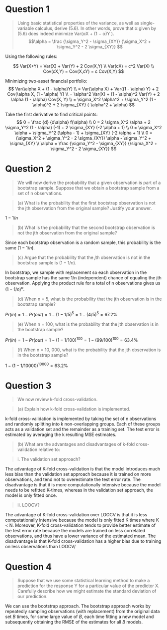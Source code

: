 # Question 1
> Using basic statistical properties of the variance, as well as single- variable calculus, derive (5.6). In other words, prove that α given by (5.6) does indeed minimize Var(αX + (1 − α)Y ).
$$\alpha = \frac {\sigma_Y^2 - \sigma_{XY}}
               {\sigma_X^2 + \sigma_Y^2 - 2 \sigma_{XY}}
$$

Using the following rules:

$$
Var(X+Y) = Var(X) + Var(Y) + 2 Cov(X,Y)
\\
Var(cX) = c^2 Var(X)
\\
Cov(cX,Y) = Cov(X,cY) = c Cov(X,Y)
$$

Minimizing two-asset financial portfolio:
$$
Var(\alpha X + (1 - \alpha)Y)
\\
= Var(\alpha X) + Var((1 - \alpha) Y) + 2 Cov(\alpha X, (1 - \alpha) Y)
\\
= \alpha^2 Var(X) + (1 - \alpha)^2 Var(Y) + 2 \alpha (1 - \alpha) Cov(X, Y)
\\
= \sigma_X^2 \alpha^2 + \sigma_Y^2 (1 - \alpha)^2 + 2 \sigma_{XY} (-\alpha^2 +
\alpha)
$$

Take the first derivative to find critical points:
$$
0 = \frac {d} {d\alpha} f(\alpha)
\\
0 = 2 \sigma_X^2 \alpha + 2 \sigma_Y^2 (1 - \alpha) (-1) + 2 \sigma_{XY}
(-2 \alpha + 1)
\\
0 = \sigma_X^2 \alpha + \sigma_Y^2 (\alpha - 1) + \sigma_{XY} (-2 \alpha + 1)
\\
0 = (\sigma_X^2 + \sigma_Y^2 - 2 \sigma_{XY}) \alpha - \sigma_Y^2 + \sigma_{XY}
\\
\alpha = \frac {\sigma_Y^2 - \sigma_{XY}}
               {\sigma_X^2 + \sigma_Y^2 - 2 \sigma_{XY}}
$$

# Question 2
> We will now derive the probability that a given observation is part of a bootstrap sample. Suppose that we obtain a bootstrap sample from a set of n observations.

> (a) What is the probability that the first bootstrap observation is not the jth observation from the original sample? Justify your answer.

$1 - 1/n$

> (b) What is the probability that the second bootstrap observation is not the jth observation from the original sample?

Since each bootstrap observation is a random sample, this probability is the same ($1 - 1/n$).

> (c) Argue that the probability that the $j$th observation is not in the bootstrap sample is $(1 − 1/n)$.

In bootstrap, we sample with replacement so each observation in the bootstrap
sample has the same 1/n (independent) chance of equaling the jth observation. 
Applying the product rule for a total of n observations gives us $(1 - 1/n)^n$.

> (d) When n = 5, what is the probability that the jth observation is in the bootstrap sample?

$Pr(in) = 1 - Pr(out) = 1 - (1 - 1/5)^5 = 1 - (4/5)^5 = 67.2\%$

> (e) When n = 100, what is the probability that the jth observation is in the bootstrap sample?

$Pr(in) = 1 - Pr(out) = 1 - (1 - 1/100)^{100} = 1 - (99/100)^{100} = 63.4\%$

> (f) When n = 10, 000, what is the probability that the jth observation is in the bootstrap sample?

$1 - (1 - 1/10000)^{10000} = 63.2\%$

# Question 3
> We now review k-fold cross-validation.

> (a) Explain how k-fold cross-validation is implemented.

k-fold cross-validation is implemented by taking the set of n observations and
randomly splitting into k non-overlapping groups. Each of these groups acts as
a validation set and the remainder as a training set. The test error is
estimated by averaging the k resulting MSE estimates.

> (b) What are the advantages and disadvantages of k-fold cross-
validation relative to:

> i. The validation set approach?

The advantage of K-fold cross-validation is that the model introduces much less bias than the validation set approach because it is trained on more observations, and tend not to overestimate the test error rate. The disadvantage is that it is more computationally intensive because the model needs to be refitted K-times, whereas in the validation set approach, the model is only fitted once.

> ii. LOOCV?

The advantage of K-fold cross-validation over LOOCV is that it is less computationally intensive because the model is only fitted K times where K < N. Moreover, K-fold cross-validation tends to provide better estimate of the test error rate because the models are trained on less correlated observations, and thus have a lower variance of the estimated mean. The disadvantage is that K-fold cross-validation has a higher bias due to training on less observations than LOOCV/

# Question 4
> Suppose that we use some statistical learning method to make a prediction for the response Y for a particular value of the predictor X. Carefully describe how we might estimate the standard deviation of our prediction.

We can use the bootstrap approach. The
bootstrap approach works by repeatedly sampling observations (with replacement)
from the original data set $B$ times, for some large value of $B$, each time
fitting a new model and subsequently obtaining the RMSE of the estimates for all
$B$ models.